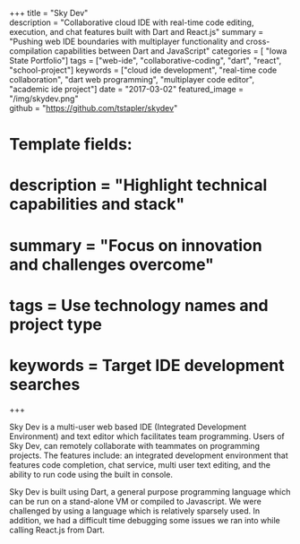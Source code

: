 +++
title = "Sky Dev"  
description = "Collaborative cloud IDE with real-time code editing, execution, and chat features built with Dart and React.js"
summary = "Pushing web IDE boundaries with multiplayer functionality and cross-compilation capabilities between Dart and JavaScript"
categories = [ "Iowa State Portfolio"]
tags = ["web-ide", "collaborative-coding", "dart", "react", "school-project"]
keywords = ["cloud ide development", "real-time code collaboration", "dart web programming", "multiplayer code editor", "academic ide project"]
date = "2017-03-02"
featured_image = "/img/skydev.png"  
github = "https://github.com/tstapler/skydev"

# Template fields:
# description = "Highlight technical capabilities and stack"
# summary = "Focus on innovation and challenges overcome"
# tags = Use technology names and project type
# keywords = Target IDE development searches
+++

Sky Dev is a multi-user web based IDE (Integrated Development Environment) and text editor which facilitates team programming. Users of Sky Dev, can remotely collaborate with teammates on programming projects. The features include: an integrated development environment that features code completion, chat service, multi user text editing, and the ability to run code using the built in console.

Sky Dev is built using Dart, a general purpose programming language which can be run on a stand-alone VM or compiled to Javascript. We were challenged by using a language which is relatively sparsely used. In addition, we had a difficult time debugging some issues we ran into while calling React.js from Dart.
